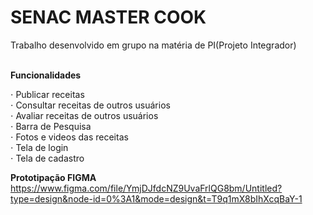 # SENAC MASTER COOK
Trabalho desenvolvido em grupo na matéria de PI(Projeto Integrador)<br><br>

<strong>Funcionalidades</strong><br>

⋅ Publicar receitas<br>
⋅ Consultar receitas de outros usuários<br>
⋅ Avaliar receitas de outros usuários<br>
⋅ Barra de Pesquisa<br>
⋅ Fotos e videos das receitas<br>
⋅ Tela de login<br>
⋅ Tela de cadastro<br>


<strong> Prototipação FIGMA </strong><br>
https://www.figma.com/file/YmjDJfdcNZ9UvaFrlQG8bm/Untitled?type=design&node-id=0%3A1&mode=design&t=T9q1mX8bIhXcqBaY-1
